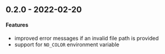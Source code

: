 ## 0.2.0 - 2022-02-20

#### Features

* improved error messages if an invalid file path is provided
* support for `NO_COLOR` environment variable
